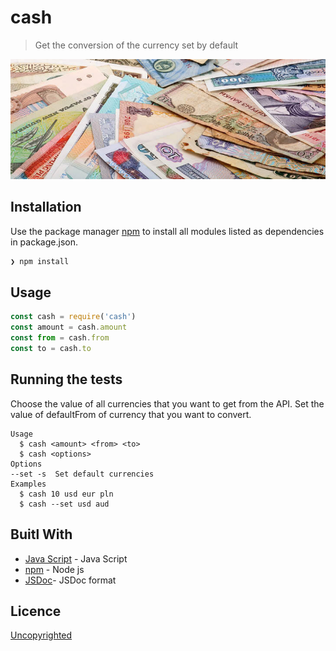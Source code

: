 # cash

> Get the conversion of the currency set by default

<img src="img//Currency_ Converter.jpg" >


## Installation

Use the package manager [npm](https://www.npmjs.com/)
to install all modules listed as dependencies in package.json.

```bash
❯ npm install
```

## Usage

```js
const cash = require('cash')
const amount = cash.amount
const from = cash.from
const to = cash.to 

```

## Running the tests
Choose the value of all currencies that you want to get from the API.
Set the value of defaultFrom of currency that you want to convert.
```
Usage
  $ cash <amount> <from> <to>
  $ cash <options>
Options
--set -s  Set default currencies
Examples	
  $ cash 10 usd eur pln
  $ cash --set usd aud
```

## Buitl With 

* [Java Script](https://www.javascript.com/) - Java Script 
* [npm](https://www.npmjs.com/) - Node js 
* [JSDoc](http://usejsdoc.org/)- JSDoc format


## Licence

[Uncopyrighted](http://zenhabits.net/uncopyright/)
